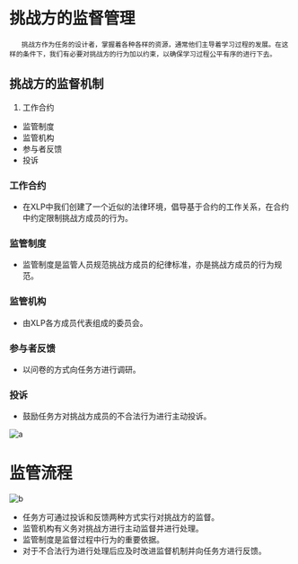 # 挑战方的监督管理
       挑战方作为任务的设计者，掌握着各种各样的资源，通常他们主导着学习过程的发展。在这样的条件下，我们有必要对挑战方的行为加以约束，以确保学习过程公平有序的进行下去。
## 挑战方的监督机制
1. 工作合约
- 监管制度
- 监管机构
- 参与者反馈
- 投诉

### 工作合约
- 在XLP中我们创建了一个近似的法律环境，倡导基于合约的工作关系，在合约中约定限制挑战方成员的行为。

### 监管制度
- 监管制度是监管人员规范挑战方成员的纪律标准，亦是挑战方成员的行为规范。

### 监管机构
- 由XLP各方成员代表组成的委员会。

### 参与者反馈
- 以问卷的方式向任务方进行调研。

### 投诉
- 鼓励任务方对挑战方成员的不合法行为进行主动投诉。

![a](https://gitcafe.com/MEM_2014_maozhiming/contact/blob/936b15623cd51896f5cd050eeddb67e683a2c65a/a.png)

# 监管流程
![b](https://gitcafe.com/MEM_2014_maozhiming/contact/blob/86c400b5da009ac537781a77f3c4431de8d033a6/b.png)

- 任务方可通过投诉和反馈两种方式实行对挑战方的监督。
- 监管机构有义务对挑战方进行主动监督并进行处理。
- 监管制度是监督过程中行为的重要依据。
- 对于不合法行为进行处理后应及时改进监督机制并向任务方进行反馈。
